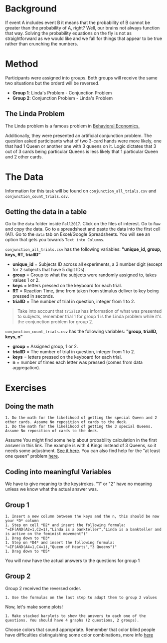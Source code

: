 # Background

If event A includes event B it means that the probability of B cannot be greater than the probability of A, right? Well, our brains not always function that way. Solving the probability equations on the fly is not as straightforward as we would like and we fall for things that appear to be true rather than crunching the numbers.

# Method

Participants were assigned into groups. Both groups will receive the same two situations but the orderd will be reversed.

* **Group 1**: Linda's Problem - Conjunction Problem
* **Group 2**: Conjunction Problem - Linda's Problem

## The Linda Problem

The Linda problem is a famous problem in [Behavioral Economics.](https://en.wikipedia.org/wiki/Conjunction_fallacy)

Additionally, they were presented an artificial conjunction problem. The question asked participants what of two 3-card hands were more likely, one that had 1 Queen or another one with 3 queens on it. Logic dictates that 3 out of 3 cards being particular Queens is less likely that 1 particular Queen and 2 other cards. 


# The Data

Information for this task will be found on `conjunction_all_trials.csv` and `conjunction_count_trials.csv`.

## Getting the data in a table

Go to the `data` folder inside `Fall2017`. Click on the files of interest. Go to `Raw` and copy the data. Go to a spreadsheet and paste the data into the first cell (A1). Go to the `data` tab on Excel/Google Spreadsheets. You will see an option that gets you towards `Text into Columns`.

`conjunction_all_trials.csv` has the following variables: **"unique_id,	group,	keys,	RT,	trialID"**

* **unique_id** = Subjects ID across all experiments, a 3 number digit (except for 2 subjects that have 5 digit IDs).
* **group** = Group to what the subjects were randomly assigned to, takes values 1 or 2. 
* **keys** = letters pressed on the keyboard for each trial.
* **RT** = Reaction Time, time from taken from stimulus deliver to key being pressed in seconds.
* **trialID** = The number of trial in question, integer from 1 to 2.

> Take into account that `trialID` has information of what was presented to subjects, remember trial 1 for group 1 is the Linda problem while it's the conjunction problem for group 2.


`conjunction_count_trials.csv` has the following variables: **"group,	trialID,	keys,	n"**

* **group** = Assigned group, 1 or 2.
* **trialID** = The number of trial in question, integer from 1 to 2.
* **keys** = letters pressed on the keyboard for each trial.
* **n** = number of times each letter was pressed (comes from data aggregation).

# Exercises

## Doing the math

```
1. Do the math for the likelihood of getting the special Queen and 2 other cards. Assume No reposition of cards to the deck.
1. Do the math for the likelihood of getting the 3 special Queens. Assume No reposition of cards to the deck.
```
Assume You might find some help about probability calculation in the first answer in this link. The example is with 4 Kings instead of 3 Queens, so it needs some adjustment. [See it here](https://math.stackexchange.com/questions/438336/if-three-cards-are-selected-at-random-without-replacement-what-is-the-probabili). You can also find help for the "at least one queen" problem [here](https://www.quora.com/Three-cards-are-pulled-from-a-deck-of-52-cards-What-is-the-probability-of-getting-at-least-one-club).


## Coding into meaningful Variables

We have to give meaning to the keystrokes. "1" or "2" have no meaning unless we know what the actual answer was.

## Group 1

```
1. Insert a new column between the keys and the n, this should be now your *D* column
1. Step on cell *D2* and insert the following formula: 
"=IF(AND(A2=1,C2=1),"Linda is a bankteller","Linda is a bankteller and is active on the feminist movement")"
1. Drag down to *D3*
1. Step on *D4* and insert the following formula: "=IF(AND(A4=1,C4=1),"Queen of Hearts","3 Queens")"
1. Drag down to *D5*
```
You will now have the actual answers to the questions for group 1

## Group 2

Group 2 received the reversed order. 

```
1. Use the formulas on the last step to adapt them to group 2 values
```
Now, let's make some plots!

```
1. Make stacked barplots to show the answers to each one of the questions. You should have 4 graphs (2 questions, 2 groups).
```
Choose colors that sound appropriate. Remember that color blind people have difficulties distinguishing some color combinations, more info [here](https://www.robotswillkillusall.org/static/flabpal-colorblind.png)

